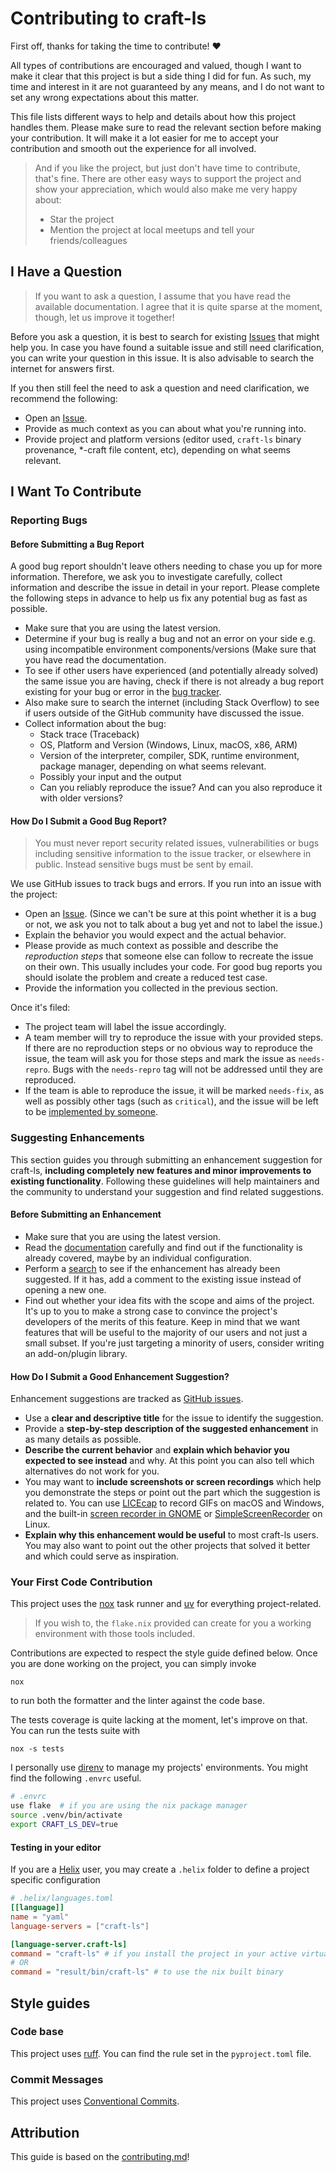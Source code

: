 # Contributing to craft-ls

First off, thanks for taking the time to contribute! ❤️

All types of contributions are encouraged and valued, though I want to make it clear that this project is but a side thing I did for fun.
As such, my time and interest in it are not guaranteed by any means, and I do not want to set any wrong expectations about this matter.

This file lists different ways to help and details about how this project handles them.
Please make sure to read the relevant section before making your contribution.
It will make it a lot easier for me to accept your contribution and smooth out the experience for all involved.

> And if you like the project, but just don't have time to contribute, that's fine.
> There are other easy ways to support the project and show your appreciation, which would also make me very happy about:
>
> - Star the project
> - Mention the project at local meetups and tell your friends/colleagues

## I Have a Question

> If you want to ask a question, I assume that you have read the available documentation.
> I agree that it is quite sparse at the moment, though, let us improve it together!

Before you ask a question, it is best to search for existing [Issues](https://github.com/Batalex/craft-ls/issues) that might help you.
In case you have found a suitable issue and still need clarification, you can write your question in this issue.
It is also advisable to search the internet for answers first.

If you then still feel the need to ask a question and need clarification, we recommend the following:

- Open an [Issue](https://github.com/Batalex/craft-ls/issues/new).
- Provide as much context as you can about what you're running into.
- Provide project and platform versions (editor used, `craft-ls` binary provenance, *-craft file content, etc), depending on what seems relevant.

## I Want To Contribute

### Reporting Bugs

#### Before Submitting a Bug Report

A good bug report shouldn't leave others needing to chase you up for more information.
Therefore, we ask you to investigate carefully, collect information and describe the issue in detail in your report. Please complete the following steps in advance to help us fix any potential bug as fast as possible.

- Make sure that you are using the latest version.
- Determine if your bug is really a bug and not an error on your side e.g. using incompatible environment components/versions (Make sure that you have read the documentation.
- To see if other users have experienced (and potentially already solved) the same issue you are having, check if there is not already a bug report existing for your bug or error in the [bug tracker](https://github.com/Batalex/craft-ls/issues?q=label%3Abug).
- Also make sure to search the internet (including Stack Overflow) to see if users outside of the GitHub community have discussed the issue.
- Collect information about the bug:
  - Stack trace (Traceback)
  - OS, Platform and Version (Windows, Linux, macOS, x86, ARM)
  - Version of the interpreter, compiler, SDK, runtime environment, package manager, depending on what seems relevant.
  - Possibly your input and the output
  - Can you reliably reproduce the issue? And can you also reproduce it with older versions?

#### How Do I Submit a Good Bug Report?

> You must never report security related issues, vulnerabilities or bugs including sensitive information to the issue tracker, or elsewhere in public.
> Instead sensitive bugs must be sent by email.

We use GitHub issues to track bugs and errors. If you run into an issue with the project:

- Open an [Issue](https://github.com/Batalex/craft-ls/issues/new). (Since we can't be sure at this point whether it is a bug or not, we ask you not to talk about a bug yet and not to label the issue.)
- Explain the behavior you would expect and the actual behavior.
- Please provide as much context as possible and describe the _reproduction steps_ that someone else can follow to recreate the issue on their own. This usually includes your code. For good bug reports you should isolate the problem and create a reduced test case.
- Provide the information you collected in the previous section.

Once it's filed:

- The project team will label the issue accordingly.
- A team member will try to reproduce the issue with your provided steps. If there are no reproduction steps or no obvious way to reproduce the issue, the team will ask you for those steps and mark the issue as `needs-repro`. Bugs with the `needs-repro` tag will not be addressed until they are reproduced.
- If the team is able to reproduce the issue, it will be marked `needs-fix`, as well as possibly other tags (such as `critical`), and the issue will be left to be [implemented by someone](#your-first-code-contribution).

### Suggesting Enhancements

This section guides you through submitting an enhancement suggestion for craft-ls, **including completely new features and minor improvements to existing functionality**. Following these guidelines will help maintainers and the community to understand your suggestion and find related suggestions.

#### Before Submitting an Enhancement

- Make sure that you are using the latest version.
- Read the [documentation]() carefully and find out if the functionality is already covered, maybe by an individual configuration.
- Perform a [search](https://github.com/Batalex/craft-ls/issues) to see if the enhancement has already been suggested. If it has, add a comment to the existing issue instead of opening a new one.
- Find out whether your idea fits with the scope and aims of the project. It's up to you to make a strong case to convince the project's developers of the merits of this feature. Keep in mind that we want features that will be useful to the majority of our users and not just a small subset. If you're just targeting a minority of users, consider writing an add-on/plugin library.

#### How Do I Submit a Good Enhancement Suggestion?

Enhancement suggestions are tracked as [GitHub issues](https://github.com/Batalex/craft-ls/issues).

- Use a **clear and descriptive title** for the issue to identify the suggestion.
- Provide a **step-by-step description of the suggested enhancement** in as many details as possible.
- **Describe the current behavior** and **explain which behavior you expected to see instead** and why. At this point you can also tell which alternatives do not work for you.
- You may want to **include screenshots or screen recordings** which help you demonstrate the steps or point out the part which the suggestion is related to. You can use [LICEcap](https://www.cockos.com/licecap/) to record GIFs on macOS and Windows, and the built-in [screen recorder in GNOME](https://help.gnome.org/users/gnome-help/stable/screen-shot-record.html.en) or [SimpleScreenRecorder](https://github.com/MaartenBaert/ssr) on Linux.
- **Explain why this enhancement would be useful** to most craft-ls users. You may also want to point out the other projects that solved it better and which could serve as inspiration.

### Your First Code Contribution

This project uses the [nox](https://nox.thea.codes/en/stable/) task runner and [uv](https://docs.astral.sh/uv/) for everything project-related.

> If you wish to, the `flake.nix` provided can create for you a working environment with those tools included.

Contributions are expected to respect the style guide defined below.
Once you are done working on the project, you can simply invoke

```shell
nox
```

to run both the formatter and the linter against the code base.

The tests coverage is quite lacking at the moment, let's improve on that.
You can run the tests suite with

```shell
nox -s tests
```

I personally use [direnv](https://direnv.net/) to manage my projects' environments.
You might find the following `.envrc` useful.

```bash
# .envrc
use flake  # if you are using the nix package manager
source .venv/bin/activate
export CRAFT_LS_DEV=true
```

#### Testing in your editor

If you are a [Helix](https://helix-editor.com/) user, you may create a `.helix` folder to define a project specific configuration

```toml
# .helix/languages.toml
[[language]]
name = "yaml"
language-servers = ["craft-ls"]

[language-server.craft-ls]
command = "craft-ls" # if you install the project in your active virtual environment
# OR
command = "result/bin/craft-ls" # to use the nix built binary
```

## Style guides

### Code base

This project uses [ruff](https://docs.astral.sh/ruff/).
You can find the rule set in the `pyproject.toml` file.

### Commit Messages

This project uses [Conventional Commits](https://www.conventionalcommits.org/en/v1.0.0/).

## Attribution

This guide is based on the [contributing.md](https://contributing.md/generator)!
